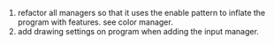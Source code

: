 1. refactor all managers so that it uses the enable pattern to inflate the program with features. see color manager.
2. add drawing settings on program when adding the input manager.